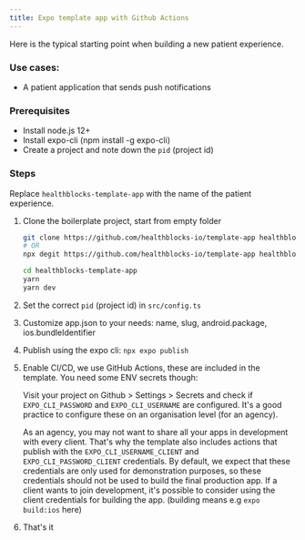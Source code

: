 ```yaml
---
title: Expo template app with Github Actions
---
```


Here is the typical starting point when building a new patient experience.

### Use cases:
- A patient application that sends push notifications

### Prerequisites
- Install node.js 12+
- Install expo-cli (npm install -g expo-cli)
- Create a project and note down the `pid` (project id)

### Steps

Replace `healthblocks-template-app` with the name of the patient experience.

1. Clone the boilerplate project, start from empty folder

   ```bash
   git clone https://github.com/healthblocks-io/template-app healthblocks-template-app
   # OR
   npx degit https://github.com/healthblocks-io/template-app healthblocks-template-app

   cd healthblocks-template-app
   yarn
   yarn dev
   ```

2. Set the correct `pid` (project id) in `src/config.ts`

3. Customize app.json to your needs: name, slug, android.package, ios.bundleIdentifier

4. Publish using the expo cli: `npx expo publish`

5. Enable CI/CD, we use GitHub Actions, these are included in the template. You need some ENV secrets though:

   Visit your project on Github > Settings > Secrets and check if `EXPO_CLI_PASSWORD` and `EXPO_CLI_USERNAME` are configured. It's a good practice to configure these on an organisation level (for an agency).

   As an agency, you may not want to share all your apps in development with every client. That's why the template also includes actions that publish with the `EXPO_CLI_USERNAME_CLIENT` and `EXPO_CLI_PASSWORD_CLIENT` credentials. By default, we expect that these credentials are only used for demonstration purposes, so these credentials should not be used to build the final production app. If a client wants to join development, it's possible to consider using the client credentials for building the app. (building means e.g `expo build:ios` here)

6. That's it